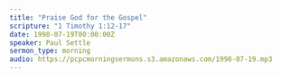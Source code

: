 ```yaml
---
title: "Praise God for the Gospel"
scripture: "1 Timothy 1:12-17"
date: 1998-07-19T00:00:00Z
speaker: Paul Settle
sermon_type: morning
audio: https://pcpcmorningsermons.s3.amazonaws.com/1998-07-19.mp3 
---
```



